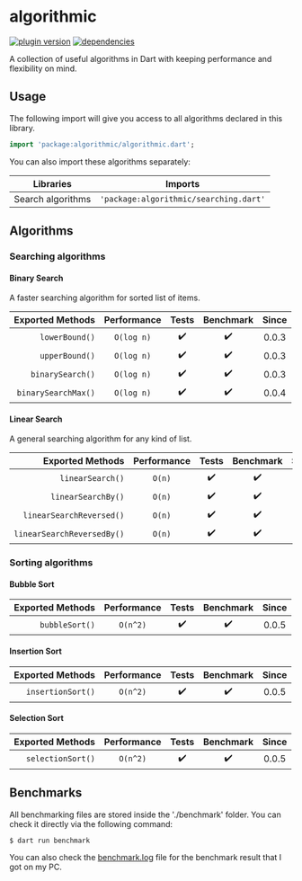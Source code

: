 # algorithmic

[![plugin version](https://img.shields.io/pub/v/algorithmic?label=pub)](https://pub.dev/packages/algorithmic)
[![dependencies](https://img.shields.io/librariesio/release/pub/algorithmic?label=dependencies)](https://github.com/dipu-bd/algorithmic/-/blob/master/pubspec.yaml)

A collection of useful algorithms in Dart with keeping performance and flexibility on mind.

## Usage

The following import will give you access to all algorithms declared in this library.

```dart
import 'package:algorithmic/algorithmic.dart';
```

You can also import these algorithms separately:

| Libraries         | Imports                                |
| ----------------- | -------------------------------------- |
| Search algorithms | `'package:algorithmic/searching.dart'` |

## Algorithms

<!-- ⌛ ✔️ ❌ -->

### Searching algorithms

#### Binary Search

A faster searching algorithm for sorted list of items.

|    Exported Methods | Performance | Tests | Benchmark | Since |
| ------------------: | :---------: | :---: | :-------: | :---: |
|      `lowerBound()` | `O(log n)`  |  ✔️   |    ✔️     | 0.0.3 |
|      `upperBound()` | `O(log n)`  |  ✔️   |    ✔️     | 0.0.3 |
|    `binarySearch()` | `O(log n)`  |  ✔️   |    ✔️     | 0.0.3 |
| `binarySearchMax()` | `O(log n)`  |  ✔️   |    ✔️     | 0.0.4 |

#### Linear Search

A general searching algorithm for any kind of list.

|           Exported Methods | Performance | Tests | Benchmark | Since |
| -------------------------: | :---------: | :---: | :-------: | :---: |
|           `linearSearch()` |   `O(n)`    |  ✔️   |    ✔️     | 0.0.1 |
|         `linearSearchBy()` |   `O(n)`    |  ✔️   |    ✔️     | 0.0.4 |
|   `linearSearchReversed()` |   `O(n)`    |  ✔️   |    ✔️     | 0.0.1 |
| `linearSearchReversedBy()` |   `O(n)`    |  ✔️   |    ✔️     | 0.0.4 |

### Sorting algorithms

#### Bubble Sort

<!--  -->

| Exported Methods | Performance | Tests | Benchmark | Since |
| ---------------: | :---------: | :---: | :-------: | :---: |
|   `bubbleSort()` |  `O(n^2)`   |  ✔️   |    ✔️     | 0.0.5 |

#### Insertion Sort

<!--  -->

|  Exported Methods | Performance | Tests | Benchmark | Since |
| ----------------: | :---------: | :---: | :-------: | :---: |
| `insertionSort()` |  `O(n^2)`   |  ✔️   |    ✔️     | 0.0.5 |

#### Selection Sort

<!--  -->

|  Exported Methods | Performance | Tests | Benchmark | Since |
| ----------------: | :---------: | :---: | :-------: | :---: |
| `selectionSort()` |  `O(n^2)`   |  ✔️   |    ✔️     | 0.0.5 |

## Benchmarks

All benchmarking files are stored inside the './benchmark' folder. You can check it directly via the following command:

```
$ dart run benchmark
```

You can also check the [benchmark.log](https://github.com/dipu-bd/algorithmic/blob/master/benchmark.log) file for the benchmark result that I got on my PC.
